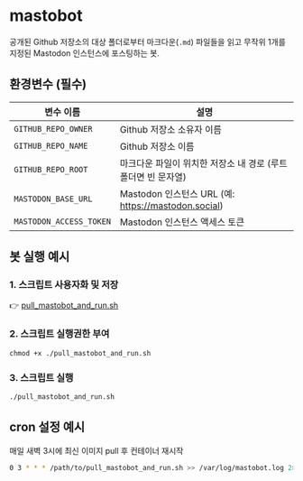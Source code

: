 # mastobot

공개된 Github 저장소의 대상 폴더로부터 마크다운(`.md`) 파일들을 읽고 무작위 1개를 지정된 Mastodon 인스턴스에 포스팅하는 봇.

## 환경변수 (필수)

|	변수 이름				|	설명															|
|---------------------------|-------------------------------------------------------------------|
|	`GITHUB_REPO_OWNER`		|	Github 저장소 소유자 이름										|
|	`GITHUB_REPO_NAME`		|	Github 저장소 이름												|
|	`GITHUB_REPO_ROOT`		|	마크다운 파일이 위치한 저장소 내 경로 (루트 폴더면 빈 문자열)	|
|	`MASTODON_BASE_URL`		|	Mastodon 인스턴스 URL (예: https://mastodon.social)				|
|	`MASTODON_ACCESS_TOKEN`	|	Mastodon 인스턴스 액세스 토큰									|

## 봇 실행 예시

### 1. 스크립트 사용자화 및 저장

👉 [pull_mastobot_and_run.sh](./resources/pull_mastobot_and_run.sh)

### 2. 스크립트 실행권한 부여

```shell
chmod +x ./pull_mastobot_and_run.sh
```

### 3. 스크립트 실행

```bash
./pull_mastobot_and_run.sh
```

## cron 설정 예시

매일 새벽 3시에 최신 이미지 pull 후 컨테이너 재시작

```bash
0 3 * * * /path/to/pull_mastobot_and_run.sh >> /var/log/mastobot.log 2>&1
```